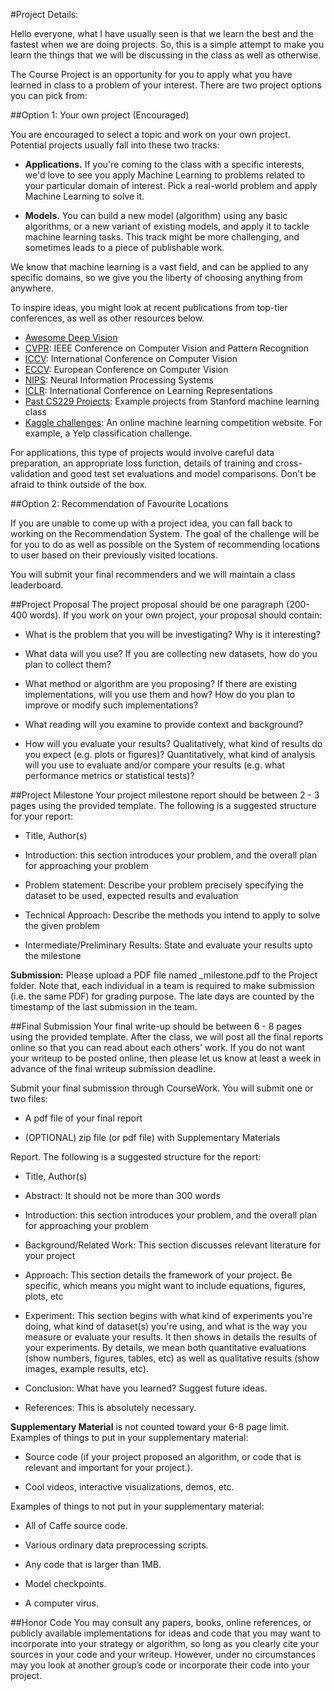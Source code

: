 #Project Details:

Hello everyone, what I have usually seen is that we learn the best and the fastest when we are doing projects. So, this is a simple attempt to make you learn the things that we will be discussing in the class as well as otherwise.

The Course Project is an opportunity for you to apply what you have learned in class to a problem of your interest. There are two project options you can pick from:

##Option 1: Your own project (Encouraged)

You are encouraged to select a topic and work on your own project. Potential projects usually fall into these two tracks:

* <strong>Applications.</strong> If you're coming to the class with a specific interests, we'd love to see you apply Machine Learning to problems related to your particular domain of interest. Pick a real-world problem and apply Machine Learning to solve it. 

* <strong>Models.</strong> You can build a new model (algorithm) using any basic algorithms, or a new variant of existing models, and apply it to tackle machine learning tasks. This track might be more challenging, and sometimes leads to a piece of publishable work.

We know that machine learning is a vast field, and can be applied to any specific domains, so we give you the liberty of choosing anything from anywhere.

To inspire ideas, you might look at recent publications from top-tier conferences, as well as other resources below.

*  [Awesome Deep Vision](https://github.com/kjw0612/awesome-deep-vision)
*  [CVPR](http://www.pamitc.org/cvpr14/accepted_papers.php): IEEE Conference on Computer Vision and Pattern Recognition
*  [ICCV](http://www.cvpapers.com/iccv2013.html): International Conference on Computer Vision
*  [ECCV](http://eccv2014.org/accepted-papers/): European Conference on Computer Vision
*  [NIPS](http://nips.cc/Conferences/2014/Program/accepted-papers.php): Neural Information Processing Systems
*  [ICLR](http://openreview.net/venue/iclr2014): International Conference on Learning Representations
*  [Past CS229 Projects](http://cs229.stanford.edu/projects2013.html): Example projects from Stanford machine learning class  
*  [Kaggle challenges](http://www.kaggle.com/): An online machine learning competition website. For example, a Yelp classification challenge.

For applications, this type of projects would involve careful data preparation, an appropriate loss function, details of training and cross-validation and good test set evaluations and model comparisons. Don't be afraid to think outside of the box.

##Option 2: Recommendation of Favourite Locations

If you are unable to come up with a project idea, you can fall back to working on the Recommendation System. The goal of the challenge will be for you to do as well as possible on the System of recommending locations to user based on their previously visited locations.

You will submit your final recommenders and we will maintain a class leaderboard.

##Project Proposal
The project proposal should be one paragraph (200-400 words). If you work on your own project, your proposal should contain:

*  What is the problem that you will be investigating? Why is it interesting?

*  What data will you use? If you are collecting new datasets, how do you plan to collect them?

*  What method or algorithm are you proposing? If there are existing implementations, will you use them and how? How do you plan to improve or modify such implementations?

*  What reading will you examine to provide context and background?

*  How will you evaluate your results? Qualitatively, what kind of results do you expect (e.g. plots or figures)? Quantitatively, what kind of analysis will you use to evaluate and/or compare your results (e.g. what performance metrics or statistical tests)?

    
##Project Milestone
Your project milestone report should be between 2 - 3 pages using the provided template. The following is a suggested structure for your report:

*  Title, Author(s)

*  Introduction: this section introduces your problem, and the overall plan for approaching your problem

*  Problem statement: Describe your problem precisely specifying the dataset to be used, expected results and evaluation

*  Technical Approach: Describe the methods you intend to apply to solve the given problem

*  Intermediate/Preliminary Results: State and evaluate your results upto the milestone


<strong>Submission:</strong> Please upload a PDF file named <your name>_milestone.pdf to the Project folder. Note that, each individual in a team is required to make submission (i.e. the same PDF) for grading purpose. The late days are counted by the timestamp of the last submission in the team.

##Final Submission
Your final write-up should be between 6 - 8 pages using the provided template. After the class, we will post all the final reports online so that you can read about each others' work. If you do not want your writeup to be posted online, then please let us know at least a week in advance of the final writeup submission deadline.

Submit your final submission through CourseWork. You will submit one or two files:

*  A pdf file of your final report

*  (OPTIONAL) zip file (or pdf file) with Supplementary Materials

Report. The following is a suggested structure for the report:

*  Title, Author(s)

*  Abstract: It should not be more than 300 words

*  Introduction: this section introduces your problem, and the overall plan for approaching your problem

*  Background/Related Work: This section discusses relevant literature for your project

*  Approach: This section details the framework of your project. Be specific, which means you might want to include equations, figures, plots, etc

*  Experiment: This section begins with what kind of experiments you're doing, what kind of dataset(s) you're using, and what is the way you measure or evaluate your results. It then shows in details the results of your experiments. By details, we mean both quantitative evaluations (show numbers, figures, tables, etc) as well as qualitative results (show images, example results, etc).

*  Conclusion: What have you learned? Suggest future ideas.

*  References: This is absolutely necessary.

<strong>Supplementary Material</strong> is not counted toward your 6-8 page limit.
Examples of things to put in your supplementary material:

*  Source code (if your project proposed an algorithm, or code that is relevant and important for your project.).

*  Cool videos, interactive visualizations, demos, etc.

Examples of things to not put in your supplementary material:

*  All of Caffe source code.

*  Various ordinary data preprocessing scripts.

*  Any code that is larger than 1MB.

*  Model checkpoints.

*  A computer virus.


##Honor Code
You may consult any papers, books, online references, or publicly available implementations for ideas and code that you may want to incorporate into your strategy or algorithm, so long as you clearly cite your sources in your code and your writeup. However, under no circumstances may you look at another group’s code or incorporate their code into your project. 

